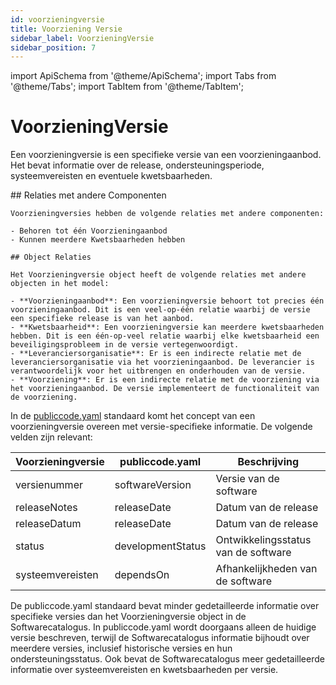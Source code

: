 ```yaml
---
id: voorzieningversie
title: Voorziening Versie
sidebar_label: VoorzieningVersie
sidebar_position: 7
---
```


import ApiSchema from '@theme/ApiSchema';
import Tabs from '@theme/Tabs';
import TabItem from '@theme/TabItem';

# VoorzieningVersie

Een voorzieningversie is een specifieke versie van een voorzieningaanbod. Het bevat informatie over de release, ondersteuningsperiode, systeemvereisten en eventuele kwetsbaarheden.

<Tabs>
  <TabItem value="specificaties" label="Specificaties" default>
    <ApiSchema id="gemma" example   pointer="#/components/schemas/VoorzieningVersie" />
  </TabItem>
  <TabItem value="relaties" label="Relaties">
   ## Relaties met andere Componenten

    Voorzieningversies hebben de volgende relaties met andere componenten:

    - Behoren tot één Voorzieningaanbod
    - Kunnen meerdere Kwetsbaarheden hebben

    ## Object Relaties

    Het Voorzieningversie object heeft de volgende relaties met andere objecten in het model:

    - **Voorzieningaanbod**: Een voorzieningversie behoort tot precies één voorzieningaanbod. Dit is een veel-op-één relatie waarbij de versie een specifieke release is van het aanbod.
    - **Kwetsbaarheid**: Een voorzieningversie kan meerdere kwetsbaarheden hebben. Dit is een één-op-veel relatie waarbij elke kwetsbaarheid een beveiligingsprobleem in de versie vertegenwoordigt.
    - **Leveranciersorganisatie**: Er is een indirecte relatie met de leveranciersorganisatie via het voorzieningaanbod. De leverancier is verantwoordelijk voor het uitbrengen en onderhouden van de versie.
    - **Voorziening**: Er is een indirecte relatie met de voorziening via het voorzieningaanbod. De versie implementeert de functionaliteit van de voorziening.
  </TabItem>
  <TabItem value="publicCode" label="PublicCode">

  In de [publiccode.yaml](https://github.com/publiccodeyml/publiccode.yaml) standaard komt het concept van een voorzieningversie overeen met versie-specifieke informatie. De volgende velden zijn relevant:

  | Voorzieningversie | publiccode.yaml | Beschrijving |
  |-------------------|-----------------|--------------|
  | versienummer | softwareVersion | Versie van de software |
  | releaseNotes | releaseDate | Datum van de release |
  | releaseDatum | releaseDate | Datum van de release |
  | status | developmentStatus | Ontwikkelingsstatus van de software |
  | systeemvereisten | dependsOn | Afhankelijkheden van de software |

  De publiccode.yaml standaard bevat minder gedetailleerde informatie over specifieke versies dan het Voorzieningversie object in de Softwarecatalogus. In publiccode.yaml wordt doorgaans alleen de huidige versie beschreven, terwijl de Softwarecatalogus informatie bijhoudt over meerdere versies, inclusief historische versies en hun ondersteuningsstatus. Ook bevat de Softwarecatalogus meer gedetailleerde informatie over systeemvereisten en kwetsbaarheden per versie. 
  </TabItem>
</Tabs>
